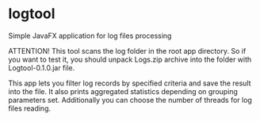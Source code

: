 # logtool
Simple JavaFX application for log files processing

ATTENTION!
This tool scans the log folder in the root app directory. 
So if you want to test it, you should unpack Logs.zip archive into the folder with Logtool-0.1.0.jar file.

This app lets you filter log records by specified criteria and save the result into the file.
It also prints aggregated statistics depending on grouping parameters set.
Additionally you can choose the number of threads for log files reading.
